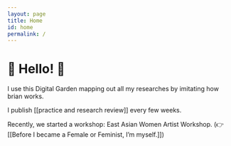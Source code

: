 ```yaml
---
layout: page
title: Home
id: home
permalink: /
---
```


# 🌱 Hello! 🌱


I use this Digital Garden mapping out all my researches by imitating how brian works. 

I publish [[practice and research review]] every few weeks. 

Recently, we started a workshop: East Asian Women Artist Workshop. (👉   [[Before I became a Female or Feminist, I’m myself.]])
